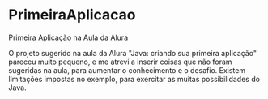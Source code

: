 # PrimeiraAplicacao
Primeira Aplicação na Aula da Alura

O projeto sugerido na aula da Alura "Java: criando sua primeira aplicação" pareceu muito pequeno, e me atrevi a inserir coisas que não foram sugeridas na aula,
para aumentar o conhecimento e o desafio. Existem limitações impostas no exemplo, para exercitar as muitas possibilidades do Java.
